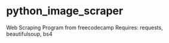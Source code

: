 # python_image_scraper
Web Scraping Program from freecodecamp
Requires: requests, beautifulsoup, bs4
